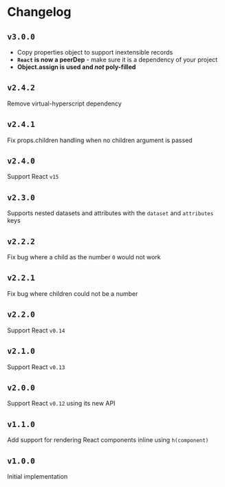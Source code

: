 # Changelog

## `v3.0.0`

- Copy properties object to support inextensible records
- **`React` is now a peerDep** - make sure it is a dependency of your project
- **Object.assign is used and *not* poly-filled**

## `v2.4.2`

Remove virtual-hyperscript dependency

## `v2.4.1`

Fix props.children handling when no children argument is passed

## `v2.4.0`

Support React `v15`

## `v2.3.0`

Supports nested datasets and attributes with the `dataset` and `attributes` keys

## `v2.2.2`

Fix bug where a child as the number `0` would not work

## `v2.2.1`

Fix bug where children could not be a number

## `v2.2.0`

Support React `v0.14`

## `v2.1.0`

Support React `v0.13`

## `v2.0.0`

Support React `v0.12` using its new API

## `v1.1.0`

Add support for rendering React components inline using `h(component)`

## `v1.0.0`

Initial implementation
